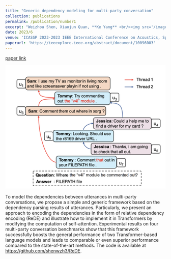 ```yaml
---
title: "Generic dependency modeling for multi-party conversation"
collection: publications
permalink: /publication/number1
excerpt: "Weizhou Shen, Xiaojun Quan, **Ke Yang** <br/><img src='/images/research1.png' style=\"width: 500px; height: auto;\" >"
date: 2023/6
venue: 'ICASSP 2023-2023 IEEE International Conference on Acoustics, Speech and Signal Processing (ICASSP)'
paperurl: 'https://ieeexplore.ieee.org/abstract/document/10096003'
---
```

[paper link](https://ieeexplore.ieee.org/abstract/document/10096003)

<img src="images/research1.png" style="zoom:50%;" />

To model the dependencies between utterances in multi-party conversations, we propose a simple and generic framework based on the dependency parsing results of utterances. Particularly, we present an approach to encoding the dependencies in the form of relative dependency encoding (ReDE) and illustrate how to implement it in Transformers by modifying the computation of self-attention. Experimental results on four multi-party conversation benchmarks show that this framework successfully boosts the general performance of two Transformer-based language models and leads to comparable or even superior performance compared to the state-of-the-art methods. The code is available at https://github.com/shenwzh3/ReDE.